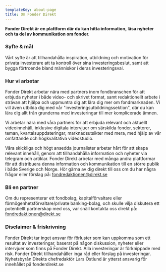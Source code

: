 ```yaml
---
templateKey: about-page
title: Om Fonder Direkt
---
```

**Fonder Direkt är en plattform där du kan hitta information, läsa nyheter och ta del av kommunikation om fonder.**

### Syfte & mål

Vårt syfte är att tillhandahålla inspiration, utbildning och motivation för privata investerare att ta kontroll över sina investeringsbeslut, samt att bygga förtroende bland människor i deras investeringsval.

### Hur vi arbetar

Fonder Direkt arbetar nära med partners inom fondbranschen för att erbjuda nyheter i både video- och skrivet format, samt redaktionellt arbete i strävan att hjälpa och uppmuntra dig att lära dig mer om fondmarknaden. Vi vill även utbilda dig med vår "investeringsutbildningssektion", där du kan lära dig allt från grunderna med investeringar till mer komplicerade ämnen.

Vi arbetar nära med våra partners för att erbjuda relevant och aktuellt videoinnehåll, inklusive digitala intervjuer om särskilda fonder, sektorer, teman, kvartalsuppdateringar, marknadsutsikter med mera, med hjälp av vår omfattande och högkvalitativa videostudio.

Våra skickliga och högt ansedda journalister arbetar hårt för att skapa relevant innehåll, genom att tillhandahålla information och nyheter via telegram och artiklar.
Fonder Direkt arbetar med många andra plattformar för att distribuera denna information och kommunikation till en större publik i både Sverige och Norge.
Hör gärna av dig direkt till oss om du har några frågor eller förslag på: <a href='mailto&#58;fo&#110;dr%&#54;5d&#97;%&#54;Btio&#110;en&#64;di%7&#50;ek%7&#52;&#37;2Es%6&#53;'>&#102;&#111;n&#100;re&#100;akt&#105;o&#110;&#101;n&#64;direkt&#46;&#115;e</a>

### Bli en partner

Om du representerar ett fondbolag, kapitalförvaltare eller förmögenhetsförvaltare/private banking-bolag, och skulle vilja diskutera ett potentiellt partnerskap med oss, var snäll kontakta oss direkt på: <a href='mailto&#58;fo&#110;dr%&#54;5d&#97;%&#54;Btio&#110;en&#64;di%7&#50;ek%7&#52;&#37;2Es%6&#53;'>&#102;&#111;n&#100;re&#100;akt&#105;o&#110;&#101;n&#64;direkt&#46;&#115;e</a>

### Disclaimer & friskrivning

Fonder Direkt tar inget ansvar för förluster som kan uppkomma som ett resultat av investeringar, baserat på någon diskussion, nyheter eller intervjuer som finns på Fonder Direkt. Alla investeringar är förknippade med risk. Fonder Direkt tillhandahåller inga råd eller förslag på investeringar. Nyhetsbyrån Direkts chefredaktör Lars Östlund är ytterst ansvarig för innehållet på fonderdirekt.se
